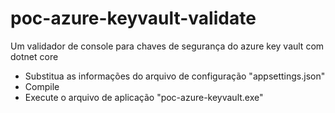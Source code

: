 # poc-azure-keyvault-validate
Um validador de console para chaves de segurança do azure key vault com dotnet core


- Substitua as informações do arquivo de configuração "appsettings.json"
- Compile
- Execute o arquivo de aplicação "poc-azure-keyvault.exe"
